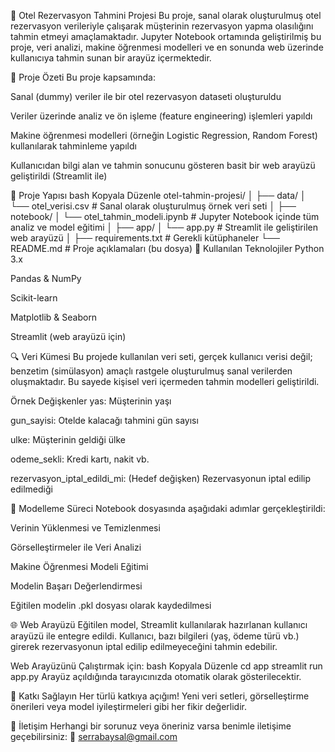🏨 Otel Rezervasyon Tahmini Projesi
Bu proje, sanal olarak oluşturulmuş otel rezervasyon verileriyle çalışarak müşterinin rezervasyon yapma olasılığını tahmin etmeyi amaçlamaktadır. Jupyter Notebook ortamında geliştirilmiş bu proje, veri analizi, makine öğrenmesi modelleri ve en sonunda web üzerinde kullanıcıya tahmin sunan bir arayüz içermektedir.

📌 Proje Özeti
Bu proje kapsamında:

Sanal (dummy) veriler ile bir otel rezervasyon dataseti oluşturuldu

Veriler üzerinde analiz ve ön işleme (feature engineering) işlemleri yapıldı

Makine öğrenmesi modelleri (örneğin Logistic Regression, Random Forest) kullanılarak tahminleme yapıldı

Kullanıcıdan bilgi alan ve tahmin sonucunu gösteren basit bir web arayüzü geliştirildi (Streamlit ile)

📁 Proje Yapısı
bash
Kopyala
Düzenle
otel-tahmin-projesi/
│
├── data/
│   └── otel_verisi.csv        # Sanal olarak oluşturulmuş örnek veri seti
│
├── notebook/
│   └── otel_tahmin_modeli.ipynb  # Jupyter Notebook içinde tüm analiz ve model eğitimi
│
├── app/
│   └── app.py                 # Streamlit ile geliştirilen web arayüzü
│
├── requirements.txt           # Gerekli kütüphaneler
└── README.md                  # Proje açıklamaları (bu dosya)
🧪 Kullanılan Teknolojiler
Python 3.x

Pandas & NumPy

Scikit-learn

Matplotlib & Seaborn

Streamlit (web arayüzü için)

🔍 Veri Kümesi
Bu projede kullanılan veri seti, gerçek kullanıcı verisi değil; benzetim (simülasyon) amaçlı rastgele oluşturulmuş sanal verilerden oluşmaktadır. Bu sayede kişisel veri içermeden tahmin modelleri geliştirildi.

Örnek Değişkenler
yas: Müşterinin yaşı

gun_sayisi: Otelde kalacağı tahmini gün sayısı

ulke: Müşterinin geldiği ülke

odeme_sekli: Kredi kartı, nakit vb.

rezervasyon_iptal_edildi_mi: (Hedef değişken) Rezervasyonun iptal edilip edilmediği

🤖 Modelleme Süreci
Notebook dosyasında aşağıdaki adımlar gerçekleştirildi:

Verinin Yüklenmesi ve Temizlenmesi

Görselleştirmeler ile Veri Analizi

Makine Öğrenmesi Modeli Eğitimi

Modelin Başarı Değerlendirmesi

Eğitilen modelin .pkl dosyası olarak kaydedilmesi

🌐 Web Arayüzü
Eğitilen model, Streamlit kullanılarak hazırlanan kullanıcı arayüzü ile entegre edildi. Kullanıcı, bazı bilgileri (yaş, ödeme türü vb.) girerek rezervasyonun iptal edilip edilmeyeceğini tahmin edebilir.

Web Arayüzünü Çalıştırmak için:
bash
Kopyala
Düzenle
cd app
streamlit run app.py
Arayüz açıldığında tarayıcınızda otomatik olarak gösterilecektir.

💬 Katkı Sağlayın
Her türlü katkıya açığım! Yeni veri setleri, görselleştirme önerileri veya model iyileştirmeleri gibi her fikir değerlidir.

📧 İletişim
Herhangi bir sorunuz veya öneriniz varsa benimle iletişime geçebilirsiniz:
📩 serrabaysal@gmail.com
